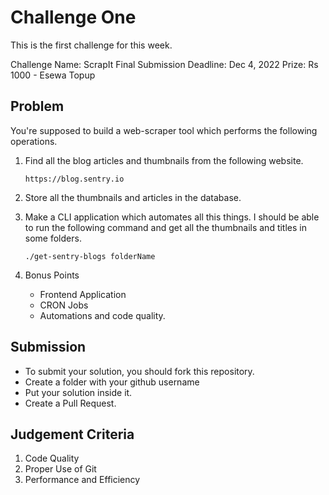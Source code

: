 # Challenge One

This is the first challenge for this week.

Challenge Name: ScrapIt
Final Submission Deadline: Dec 4, 2022
Prize: Rs 1000 - Esewa Topup

## Problem

You're supposed to build a web-scraper tool which performs the following operations.

1.  Find all the blog articles and thumbnails from the following website.

        https://blog.sentry.io

2.  Store all the thumbnails and articles in the database.

3.  Make a CLI application which automates all this things. I should be able to run the following command and get all the thumbnails and titles in some folders.

        ./get-sentry-blogs folderName

4.  Bonus Points
    - Frontend Application
    - CRON Jobs
    - Automations and code quality.

## Submission

- To submit your solution, you should fork this repository.
- Create a folder with your github username
- Put your solution inside it.
- Create a Pull Request.

## Judgement Criteria

1. Code Quality
2. Proper Use of Git
3. Performance and Efficiency
